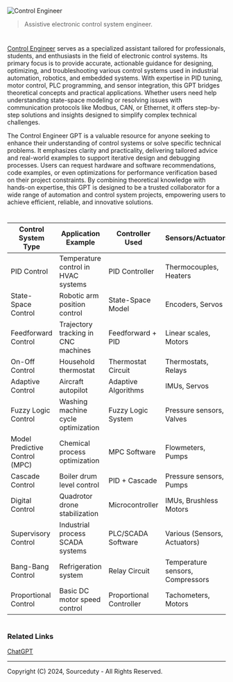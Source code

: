 ![Control Engineer](https://github.com/user-attachments/assets/bc70ed68-66de-4a22-8cce-5aa7ba024998)

> Assistive electronic control system engineer.
#

[Control Engineer](https://chatgpt.com/g/g-6749d72bf8788191ad3cb718332a2dc4-control-engineer) serves as a specialized assistant tailored for professionals, students, and enthusiasts in the field of electronic control systems. Its primary focus is to provide accurate, actionable guidance for designing, optimizing, and troubleshooting various control systems used in industrial automation, robotics, and embedded systems. With expertise in PID tuning, motor control, PLC programming, and sensor integration, this GPT bridges theoretical concepts and practical applications. Whether users need help understanding state-space modeling or resolving issues with communication protocols like Modbus, CAN, or Ethernet, it offers step-by-step solutions and insights designed to simplify complex technical challenges.

The Control Engineer GPT is a valuable resource for anyone seeking to enhance their understanding of control systems or solve specific technical problems. It emphasizes clarity and practicality, delivering tailored advice and real-world examples to support iterative design and debugging processes. Users can request hardware and software recommendations, code examples, or even optimizations for performance verification based on their project constraints. By combining theoretical knowledge with hands-on expertise, this GPT is designed to be a trusted collaborator for a wide range of automation and control system projects, empowering users to achieve efficient, reliable, and innovative solutions.

#

| Control System Type   | Application Example                          | Controller Used     | Sensors/Actuators       |
|------------------------|----------------------------------------------|---------------------|-------------------------|
| PID Control           | Temperature control in HVAC systems          | PID Controller      | Thermocouples, Heaters |
| State-Space Control   | Robotic arm position control                 | State-Space Model   | Encoders, Servos       |
| Feedforward Control   | Trajectory tracking in CNC machines          | Feedforward + PID   | Linear scales, Motors  |
| On-Off Control        | Household thermostat                         | Thermostat Circuit  | Thermostats, Relays    |
| Adaptive Control      | Aircraft autopilot                          | Adaptive Algorithms | IMUs, Servos           |
| Fuzzy Logic Control   | Washing machine cycle optimization           | Fuzzy Logic System  | Pressure sensors, Valves |
| Model Predictive Control (MPC) | Chemical process optimization         | MPC Software        | Flowmeters, Pumps      |
| Cascade Control       | Boiler drum level control                    | PID + Cascade       | Pressure sensors, Pumps |
| Digital Control       | Quadrotor drone stabilization                | Microcontroller     | IMUs, Brushless Motors |
| Supervisory Control   | Industrial process SCADA systems             | PLC/SCADA Software  | Various (Sensors, Actuators) |
| Bang-Bang Control     | Refrigeration system                         | Relay Circuit       | Temperature sensors, Compressors |
| Proportional Control  | Basic DC motor speed control                 | Proportional Controller | Tachometers, Motors   |

#
### Related Links

[ChatGPT](https://github.com/sourceduty/ChatGPT)

***
Copyright (C) 2024, Sourceduty - All Rights Reserved.
